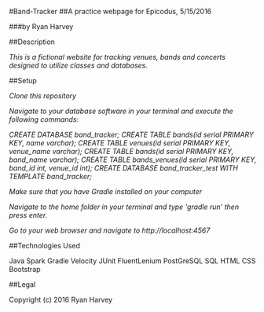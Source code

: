 #Band-Tracker
##A practice webpage for Epicodus, 5/15/2016

###by Ryan Harvey

##Description

_This is a fictional website for tracking venues, bands and concerts designed to utilize classes and databases._

##Setup

_Clone this repository_

_Navigate to your database software in your terminal and execute the following commands:_

_CREATE DATABASE band_tracker; CREATE TABLE bands(id serial PRIMARY KEY, name varchar);_
_CREATE TABLE venues(id serial PRIMARY KEY, venue_name varchar);_
_CREATE TABLE bands(id serial PRIMARY KEY, band_name varchar);_
_CREATE TABLE bands_venues(id serial PRIMARY KEY, band_id int, venue_id int);_
_CREATE DATABASE band_tracker_test WITH TEMPLATE band_tracker;_

_Make sure that you have Gradle installed on your computer_

_Navigate to the home folder in your terminal and type 'gradle run' then press enter._

_Go to your web browser and navigate to http://localhost:4567_

##Technologies Used

Java Spark Gradle Velocity JUnit FluentLenium PostGreSQL SQL HTML CSS Bootstrap

##Legal

Copyright (c) 2016 Ryan Harvey
